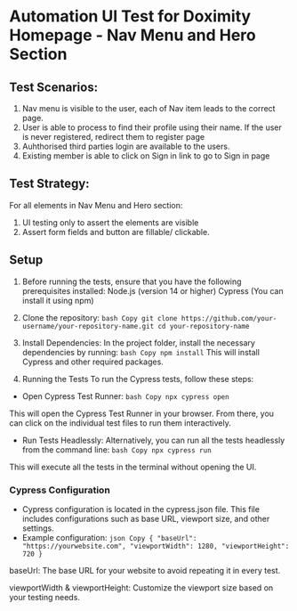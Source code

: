 # Automation UI Test for Doximity Homepage - Nav Menu and Hero Section
## Test Scenarios:
1. Nav menu is visible to the user, each of Nav item leads to the correct page.
2. User is able to process to find their profile using their name. If the user is never registered, redirect them to register page
3. Auhthorised third parties login are available to the users.
4. Existing member is able to click on Sign in link to go to Sign in page
## Test Strategy:
For all elements in Nav Menu and Hero section: 
1. UI testing only to assert the elements are visible
2. Assert form fields and button are fillable/ clickable. 
## Setup
1. Before running the tests, ensure that you have the following prerequisites installed: Node.js (version 14 or higher) Cypress (You can install it using npm)
2. Clone the repository:
`bash Copy git clone https://github.com/your-username/your-repository-name.git cd your-repository-name`

3. Install Dependencies: In the project folder, install the necessary dependencies by running:
`bash Copy npm install`
This will install Cypress and other required packages.

4. Running the Tests
To run the Cypress tests, follow these steps:

- Open Cypress Test Runner:
`bash Copy npx cypress open`

This will open the Cypress Test Runner in your browser. From there, you can click on the individual test files to run them interactively.
- Run Tests Headlessly: Alternatively, you can run all the tests headlessly from the command line:
`bash Copy npx cypress run`

This will execute all the tests in the terminal without opening the UI.

### Cypress Configuration
- Cypress configuration is located in the cypress.json file. This file includes configurations such as base URL, viewport size, and other settings. 
- Example configuration:
`json Copy { "baseUrl": "https://yourwebsite.com", "viewportWidth": 1280, "viewportHeight": 720 }`

baseUrl: The base URL for your website to avoid repeating it in every test.

viewportWidth & viewportHeight: Customize the viewport size based on your testing needs.

